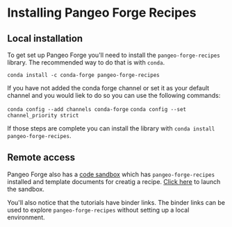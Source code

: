 # Installing Pangeo Forge Recipes

## Local installation

To get set up Pangeo Forge you'll need to install the `pangeo-forge-recipes` library. The recommended way to do that is with `conda`.

`conda install -c conda-forge pangeo-forge-recipes`

If you have not added the conda forge channel or set it as your default channel and you would liek to do so you can use the following commands:

`conda config --add channels conda-forge`
`conda config --set channel_priority strict`

If those steps are complete you can install the library with `conda install pangeo-forge-recipes`.

## Remote access

Pangeo Forge also has a [code sandbox](https://github.com/pangeo-forge/sandbox) which has `pangeo-forge-recipes` installed and template documents for creatig a recipe. [Click here](https://mybinder.org/v2/gh/pangeo-forge/sandbox/binder) to launch the sandbox.

You'll also notice that the tutorials have binder links. The binder links can be used to explore `pangeo-forge-recipes` without setting up a local environment.
